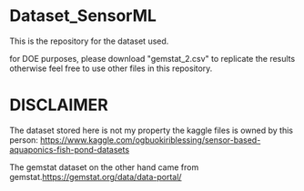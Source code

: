 # Dataset_SensorML
This is the repository for the dataset used.

for DOE purposes, please download "gemstat_2.csv" to replicate the results otherwise feel free to use other files in this repository.


# DISCLAIMER
The dataset stored here is not my property the kaggle files is owned by this person: https://www.kaggle.com/ogbuokiriblessing/sensor-based-aquaponics-fish-pond-datasets

The gemstat dataset on the other hand came from gemstat.https://gemstat.org/data/data-portal/
